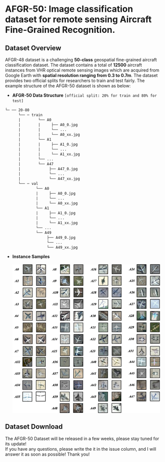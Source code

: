 # AFGR-50: Image classification dataset for remote sensing Aircraft Fine-Grained Recognition.
## Dataset Overview 
AFGR-48 dataset is a challenging **50-class** geospatial fine-grained aircraft classification dataset. The dataset contains a total of **12500** aircraft instances from VHR optical remote sensing images which are acquired from Google Earth with **spatial resolution ranging from 0.3 to 0.7m**. The dataset provides two official splits for researchers to train and test fairly. The example structure of the AFGR-50 dataset is shown as below: <br>  
* **AFGR-50 Data Structure** `[official split: 20% for train and 80% for test]` <br>  
```
└─ ── 20-80  
      └── ─ train
      |        └── A0
      |        |     ├── A0_0.jpg
      |        |     └── ...  
      |        |     └── A0_xx.jpg 
      |        └── A1
      |        |     ├── A1_0.jpg
      |        |     └── ... 
      |        |     └── A1_xx.jpg 
      |        └── ...
      |        └── A47  
      |             ├── A47_0.jpg
      |             └── ...
      |             └── A47_xx.jpg
      └── ─ val
              └── A0
              |     ├── A0_0.jpg 
              |     └── ... 
              |     └── A0_xx.jpg  
              └── A1 
              |     ├── A1_0.jpg
              |     └── ...  
              |     └── A1_xx.jpg  
              └── ... 
              └── A49  
                   ├── A49_0.jpg 
                   └── ...
                   └── A49_xx.jpg 
```
* **Instance Samples** <br>  
![Samples1](https://github.com/wgqqgw/BIT-KTYG-AFGR/raw/main/samples/samples1.gif)<br>
![Samples2](https://github.com/wgqqgw/BIT-KTYG-AFGR/raw/main/samples/samples2.gif)<br>
## Dataset Download
The AFGR-50 Dataset will be released in a few weeks, please stay tuned for its update!<br>
If you have any questions, please write the it in the issue column, and I will answer it as soon as possible! Thank you!<br>
